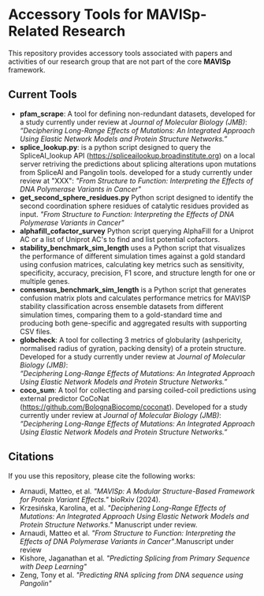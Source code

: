 # Accessory Tools for MAVISp-Related Research  

This repository provides accessory tools associated with papers and activities of our research group that are not part of the core **MAVISp** framework.  

## Current Tools  

- **pfam_scrape**: A tool for defining non-redundant datasets, developed for a study currently under review at *Journal of Molecular Biology (JMB)*:  
  *“Deciphering Long-Range Effects of Mutations: An Integrated Approach Using Elastic Network Models and Protein Structure Networks.”*  
- **splice_lookup.py**: is a python script designed to query the SpliceAI_lookup API (https://spliceailookup.broadinstitute.org) on a local server retriving the predictions about splicing alterations upon mutations from SpliceAI and Pangolin tools. developed for a study currently under review at "XXX":
  *"From Structure to Function: Interpreting the Effects of DNA Polymerase Variants in Cancer"*
- **get_second_sphere_residues.py** Python script designed to identify the second coordination sphere residues of catalytic residues provided as input.
  *"From Structure to Function: Interpreting the Effects of DNA Polymerase Variants in Cancer"*
- **alphafill_cofactor_survey** Python script querying AlphaFill for a Uniprot AC or a list of Uniprot AC's to find and list potential cofactors.
- **stability_benchmark_sim_length** uses a Python script that visualizes the performance of different simulation times against a gold standard using confusion matrices, calculating key metrics such as sensitivity, specificity, accuracy, precision, F1 score, and structure length for one or multiple genes.
- **consensus_benchmark_sim_length** is a Python script that generates confusion matrix plots and calculates performance metrics for MAVISP stability classification across ensemble datasets from different simulation times, comparing them to a gold-standard time and producing both gene-specific and aggregated results with supporting CSV files. 
- **globcheck**: A tool for collecting 3 metrics of globularity (ashpericity, normalised radius of gyration, packing density) of a protein structure. Developed for a study currently under review at *Journal of Molecular Biology (JMB)*:  
  *“Deciphering Long-Range Effects of Mutations: An Integrated Approach Using Elastic Network Models and Protein Structure Networks.”*  
- **coco_sum**: A tool for collecting and parsing coiled-coil predictions using external predictor CoCoNat (https://github.com/BolognaBiocomp/coconat). Developed for a study currently under review at *Journal of Molecular Biology (JMB)*:  
  *“Deciphering Long-Range Effects of Mutations: An Integrated Approach Using Elastic Network Models and Protein Structure Networks.”*  
  
## Citations  

If you use this repository, please cite the following works:  

- Arnaudi, Matteo, et al. *"MAVISp: A Modular Structure-Based Framework for Protein Variant Effects."* bioRxiv (2024).  
- Krzesińska, Karolina, et al. *"Deciphering Long-Range Effects of Mutations: An Integrated Approach Using Elastic Network Models and Protein Structure Networks."* Manuscript under review.
- Arnaudi, Matteo et al. *"From Structure to Function: Interpreting the Effects of DNA Polymerase Variants in Cancer"*.Manuscript under review  
- Kishore, Jaganathan et al. *"Predicting Splicing from Primary Sequence with Deep Learning"*
- Zeng, Tony et al. *"Predicting RNA splicing from DNA sequence using Pangolin"*
